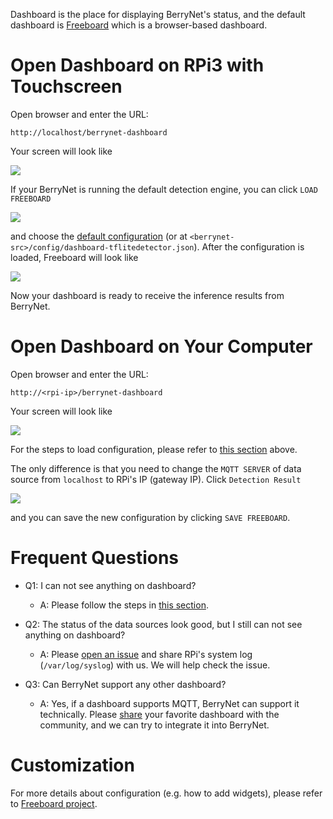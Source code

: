 Dashboard is the place for displaying BerryNet's status, and the default dashboard is [Freeboard](https://freeboard.io/) which is a browser-based dashboard.

# Open Dashboard on RPi3 with Touchscreen

Open browser and enter the URL:

    http://localhost/berrynet-dashboard

Your screen will look like

![](https://user-images.githubusercontent.com/292790/58022461-14499200-7b40-11e9-8ec9-a4ce4adb3397.png)

If your BerryNet is running the default detection engine, you can click `LOAD FREEBOARD`

![](https://user-images.githubusercontent.com/292790/58027370-0f3e1000-7b4b-11e9-8a6f-db0bf5a21cad.png)

 and choose the [default configuration](https://raw.githubusercontent.com/DT42/BerryNet/master/config/dashboard-tflitedetector.json) (or at `<berrynet-src>/config/dashboard-tflitedetector.json`). After the configuration is loaded, Freeboard will look like

![](https://user-images.githubusercontent.com/292790/58022824-e31d9180-7b40-11e9-8706-8091d8640920.png)

Now your dashboard is ready to receive the inference results from BerryNet.

# Open Dashboard on Your Computer

Open browser and enter the URL:

    http://<rpi-ip>/berrynet-dashboard

Your screen will look like

![](https://user-images.githubusercontent.com/292790/58022461-14499200-7b40-11e9-8ec9-a4ce4adb3397.png) 

For the steps to load configuration, please refer to [this section](#open-dashboard-on-your-computer) above.

The only difference is that you need to change the `MQTT SERVER` of data source from `localhost` to RPi's IP (gateway IP). Click `Detection Result`

![](https://user-images.githubusercontent.com/292790/58029129-8a54f580-7b4e-11e9-8567-d23630c3c712.png)

and you can save the new configuration by clicking `SAVE FREEBOARD`.

# Frequent Questions

* Q1: I can not see anything on dashboard?
  * A: Please follow the steps in [this section](#open-dashboard-on-your-computer).

* Q2: The status of the data sources look good, but I still can not see anything on dashboard?
  * A: Please [open an issue](https://github.com/DT42/BerryNet/issues/new) and share RPi's system log (`/var/log/syslog`) with us. We will help check the issue.

* Q3: Can BerryNet support any other dashboard?
  * A: Yes, if a dashboard supports MQTT, BerryNet can support it technically. Please [share](../../community/qa) your favorite dashboard with the community, and we can try to integrate it into BerryNet.

# Customization

For more details about configuration (e.g. how to add widgets), please refer to [Freeboard project](https://github.com/Freeboard/freeboard).

